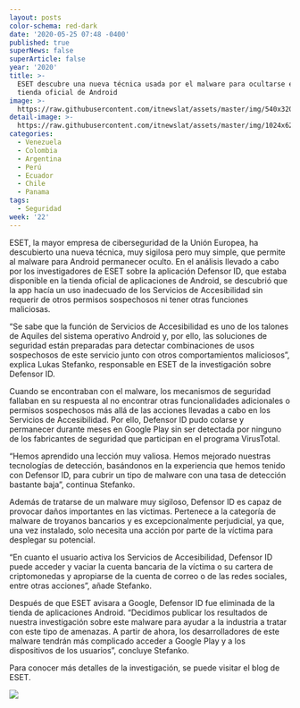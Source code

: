 ```yaml
---
layout: posts
color-schema: red-dark
date: '2020-05-25 07:48 -0400'
published: true
superNews: false
superArticle: false
year: '2020'
title: >-
  ESET descubre una nueva técnica usada por el malware para ocultarse en la
  tienda oficial de Android
image: >-
  https://raw.githubusercontent.com/itnewslat/assets/master/img/540x320/Malware-Playstore-p.jpg
detail-image: >-
  https://raw.githubusercontent.com/itnewslat/assets/master/img/1024x620/Malware-Playstore-g.jpg
categories:
  - Venezuela
  - Colombia
  - Argentina
  - Perú
  - Ecuador
  - Chile
  - Panama
tags:
  - Seguridad
week: '22'
---
```

ESET, la mayor empresa de ciberseguridad de la Unión Europea, ha descubierto una nueva técnica, muy sigilosa pero muy simple, que permite al malware para Android permanecer oculto. En el análisis llevado a cabo por los investigadores de ESET sobre la aplicación Defensor ID, que estaba disponible en la tienda oficial de aplicaciones de Android, se descubrió que la app hacía un uso inadecuado de los Servicios de Accesibilidad sin requerir de otros permisos sospechosos ni tener otras funciones maliciosas. 

“Se sabe que la función de Servicios de Accesibilidad es uno de los talones de Aquiles del sistema operativo Android y, por ello, las soluciones de seguridad están preparadas para detectar combinaciones de usos sospechosos de este servicio junto con otros comportamientos maliciosos”, explica Lukas Stefanko, responsable en ESET de la investigación sobre Defensor ID. 

Cuando se encontraban con el malware, los mecanismos de seguridad fallaban en su respuesta al no encontrar otras funcionalidades adicionales o permisos sospechosos más allá de las acciones llevadas a cabo en los Servicios de Accesibilidad. Por ello, Defensor ID pudo colarse y permanecer durante meses en Google Play sin ser detectada por ninguno de los fabricantes de seguridad que participan en el programa VirusTotal. 

“Hemos aprendido una lección muy valiosa. Hemos mejorado nuestras tecnologías de detección, basándonos en la experiencia que hemos tenido con Defensor ID, para cubrir un tipo de malware con una tasa de detección bastante baja”, continua Stefanko. 

Además de tratarse de un malware muy sigiloso, Defensor ID es capaz de provocar daños importantes en las víctimas. Pertenece a la categoría de malware de troyanos bancarios y es excepcionalmente perjudicial, ya que, una vez instalado, solo necesita una acción por parte de la víctima para desplegar su potencial. 

“En cuanto el usuario activa los Servicios de Accesibilidad, Defensor ID puede acceder y vaciar la cuenta bancaria de la víctima o su cartera de criptomonedas y apropiarse de la cuenta de correo o de las redes sociales, entre otras acciones”, añade Stefanko. 

Después de que ESET avisara a Google, Defensor ID fue eliminada de la tienda de aplicaciones Android. “Decidimos publicar los resultados de nuestra investigación sobre este malware para ayudar a la industria a tratar con este tipo de amenazas. A partir de ahora, los desarrolladores de este malware tendrán más complicado acceder a Google Play y a los dispositivos de los usuarios”, concluye Stefanko. 

Para conocer más detalles de la investigación, se puede visitar el blog de ESET. 

<img src="https://tracker.metricool.com/c3po.jpg?hash=56f88a41e39ab42c063cc51676587a04"/>